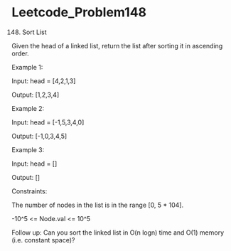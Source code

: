# Leetcode_Problem148




148. Sort List



Given the head of a linked list, return the list after sorting it in ascending order.

 

Example 1:


Input: head = [4,2,1,3]



Output: [1,2,3,4]




Example 2:


Input: head = [-1,5,3,4,0]



Output: [-1,0,3,4,5]




Example 3:



Input: head = []




Output: []
 




Constraints:





The number of nodes in the list is in the range [0, 5 * 104].





-10^5 <= Node.val <= 10^5
 






Follow up: Can you sort the linked list in O(n logn) time and O(1) memory (i.e. constant space)?
